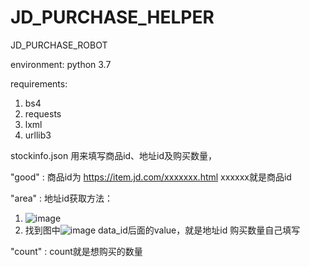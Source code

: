 # JD_PURCHASE_HELPER
JD_PURCHASE_ROBOT

environment: python 3.7

requirements:

1. bs4
2. requests
3. lxml
4. urllib3

stockinfo.json 用来填写商品id、地址id及购买数量，

"good" : 商品id为 https://item.jd.com/xxxxxxx.html xxxxxx就是商品id

"area" : 地址id获取方法：
1. ![image](https://user-images.githubusercontent.com/44981780/112804157-a4df4a80-90a6-11eb-9ecd-c289bb91e5b9.png)
2. 找到图中![image](https://user-images.githubusercontent.com/44981780/112804260-c809fa00-90a6-11eb-9cf6-f984705201c9.png) data_id后面的value，就是地址id
购买数量自己填写

"count" : count就是想购买的数量


